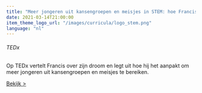 ```yaml
---
title: "Meer jongeren uit kansengroepen en meisjes in STEM: hoe Francis wyffels het aanpakt"
date: 2021-03-14T21:00:00
item_theme_logo_url: "/images/curricula/logo_stem.png"
language: "nl"
---
```

###### TEDx
Op TEDx vertelt Francis over zijn droom en legt uit hoe hij het aanpakt om meer jongeren uit kansengroepen en meisjes te bereiken.

[Bekijk >](https://www.youtube.com/watch?v=fAfkDtWMDjA)
